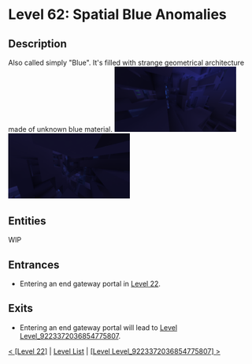# Level 62: Spatial Blue Anomalies


## Description

Also called simply "Blue". It's filled with strange geometrical architecture made of unknown blue material.
<img src="./img/Level_62_0.png" width="49%" />
<img src="./img/Level_62_1.png" width="49%" />

## Entities
WIP

## Entrances
* Entering an end gateway portal in <a href="./Level_22.md">Level 22</a>.

## Exits
* Entering an end gateway portal will lead to <a href="./Level_Level_9223372036854775807.md">Level Level_9223372036854775807</a>.

<a href="./Level_22.md">< [Level 22]</a> | <a href="./Levels.md">Level List</a> | <a href="./Level_Level_9223372036854775807.md">[Level Level_9223372036854775807] ></a>
